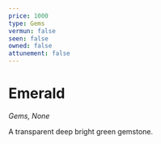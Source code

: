 ```yaml
---
price: 1000
type: Gems
vermun: false
seen: false
owned: false
attunement: false
---
```

# Emerald

*Gems, None*

A transparent deep bright green gemstone.